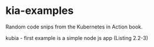 # kia-examples

Random code snips from the Kubernetes in Action book.

kubia - first example is a simple node js app (Listing 2.2-3)
